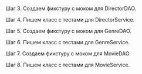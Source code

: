Шаг 3. Создаем фикстуру с моком для DirectorDAO.

Шаг 4. Пишем класс с тестами для DirectorService.

Шаг 5. Создаем фикстуру с моком для GenreDAO.

Шаг 6. Пишем класс с тестами для GenreService.

Шаг 7. Создаем фикстуру с моком для  MovieDAO.

Шаг 8. Пишем класс с тестами для MovieService.